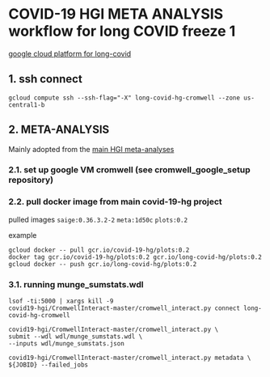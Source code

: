 # COVID-19 HGI META ANALYSIS workflow for long COVID freeze 1

[google cloud platform for long-covid](https://console.cloud.google.com/home/dashboard?project=long-covid-hg)

## 1. ssh connect 

`gcloud compute ssh --ssh-flag="-X" long-covid-hg-cromwell --zone us-central1-b`

## 2. META-ANALYSIS
Mainly adopted from the [main HGI meta-analyses](https://github.com/covid19-hg/META_ANALYSIS)

### 2.1. set up google VM cromwell (see cromwell_google_setup repository)

### 2.2. pull docker image from main covid-19-hg project

pulled images
`saige:0.36.3.2-2` `meta:1d50c` `plots:0.2`


example
```
gcloud docker -- pull gcr.io/covid-19-hg/plots:0.2
docker tag gcr.io/covid-19-hg/plots:0.2 gcr.io/long-covid-hg/plots:0.2
gcloud docker -- push gcr.io/long-covid-hg/plots:0.2
```

### 3.1. running munge_sumstats.wdl
```
lsof -ti:5000 | xargs kill -9
covid19-hgi/CromwellInteract-master/cromwell_interact.py connect long-covid-hg-cromwell 

covid19-hgi/CromwellInteract-master/cromwell_interact.py \
submit --wdl wdl/munge_sumstats.wdl \
--inputs wdl/munge_sumstats.json

covid19-hgi/CromwellInteract-master/cromwell_interact.py metadata \
${JOBID} --failed_jobs
```
